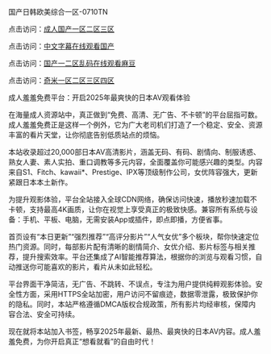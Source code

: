 国产日韩欧美综合一区-0710TN 

点击访问：<a href="https://heiliaowzu4ur.pages.dev">成人国产一区二区三区</a>

点击访问：<a href="https://heiliaoe8ajia.pages.dev">中文字幕在线观看国产</a>

点击访问：<a href="https://heiliaoxwd5i8.pages.dev">国产一二区乱码在线观看麻豆</a>

点击访问：<a href="https://heiliao2dmwwy.pages.dev">奇米一区二区三区四区</a>   

成人羞羞免费平台：开启2025年最爽快的日本AV观看体验

在海量成人资源站中，真正做到“免费、高清、无广告、不卡顿”的平台屈指可数。成人羞羞免费正是这样一个例外，它为广大老司机们打造了一个稳定、安全、资源丰富的看片天堂，让你彻底告别低质站点的烦恼。

本站收录超过20,000部日本AV高清影片，涵盖无码、有码、剧情向、制服诱惑、熟女人妻、素人实拍、重口调教等多元内容，全面覆盖你可能感兴趣的类型。内容来自S1、Fitch、kawaii*、Prestige、IPX等顶级制作公司，女优阵容强大，更新紧跟日本本土新作。

为提升观影体验，平台全站接入全球CDN网络，确保访问快速，播放秒速加载不卡顿，支持最高4K画质，让你在视觉上享受真正的极致快感。兼容所有系统与设备：手机、平板、电脑，无需安装App或插件，即点即播，方便省事。

首页设有“本日更新”“强烈推荐”“高评分影片”“人气女优”多个板块，帮你快速定位热门资源。同时，每部影片配有清晰的剧情简介、女优介绍、影片标签与相关推荐，提升搜索效率。平台还集成了AI智能推荐算法，根据你的浏览与观看习惯，自动推送你可能喜欢的影片，看片从未如此轻松。

平台界面干净简洁，无广告、不跳转、不误点，专注为用户提供纯粹观影体验。安全性方面，采用HTTPS全站加密，用户访问不留痕迹，数据零泄露，极致保护你的隐私。同时，本站严格遵循DMCA版权合规政策，所有影片均经审核，保障内容合法、安全可持续。

现在就将本站加入书签，畅享2025年最新、最热、最爽快的日本AV内容。成人羞羞免费，为你开启真正“想看就看”的自由时代！

<span style="display:none;">[Canonical link]  ( https://github.com/tnn1205/riben200000 ）</span> 
